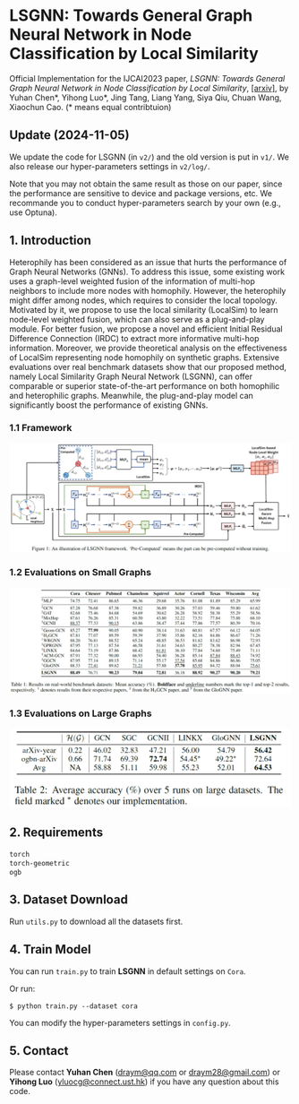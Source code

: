 # LSGNN: Towards General Graph Neural Network in Node Classification by Local Similarity
Official Implementation for the IJCAI2023 paper, *LSGNN: Towards General Graph Neural Network in Node Classification by Local Similarity*, [[arxiv]](https://arxiv.org/abs/2305.04225), by Yuhan Chen*, Yihong Luo*, Jing Tang, Liang Yang, Siya Qiu, Chuan Wang, Xiaochun Cao. (* means equal contribtuion)

## Update (2024-11-05)
We update the code for LSGNN (in `v2/`) and the old version is put in `v1/`. We also release our hyper-parameters settings in `v2/log/`. 

Note that you may not obtain the same result as those on our paper, since the performance are sensitive to device and package versions, etc. We recommande you to conduct hyper-parameters search by your own (e.g., use Optuna).

## 1. Introduction

Heterophily has been considered as an issue that hurts the performance of Graph Neural Networks (GNNs). To address this issue, some existing work uses a graph-level weighted fusion of the information of multi-hop neighbors to include more nodes with homophily. However, the heterophily might differ among nodes, which requires to consider the local topology. Motivated by it, we propose to use the local similarity (LocalSim) to learn node-level weighted fusion, which can also serve as a plug-and-play module. For better fusion, we propose a novel and efficient Initial Residual Difference Connection (IRDC) to extract more informative multi-hop information. Moreover, we provide theoretical analysis on the effectiveness of LocalSim representing node homophily on synthetic graphs. Extensive evaluations over real benchmark datasets show that our proposed method, namely Local Similarity Graph Neural Network (LSGNN), can offer comparable or superior state-of-the-art performance on both homophilic and heterophilic graphs. Meanwhile, the plug-and-play model can significantly boost the performance of existing GNNs.

### 1.1 Framework

![LSGNN-framework](./img/LSGNN-framework.png)

### 1.2 Evaluations on Small Graphs

![LSGNN-framework](./img/LSGNN-result1.png)

### 1.3 Evaluations on Large Graphs

<img src="./img/LSGNN-result2.png" alt="LSGNN-framework" style="zoom:50%;" />

## 2. Requirements

```
torch
torch-geometric
ogb
```

## 3. Dataset Download
Run ```utils.py``` to download all the datasets first.

## 4. Train Model
You can run ```train.py``` to train **LSGNN** in default settings on ```Cora```. 

Or run:

```
$ python train.py --dataset cora
```

You can modify the hyper-parameters settings in ```config.py```.

## 5. Contact

Please contact **Yuhan Chen** (draym@qq.com or draym28@gmail.com) or **Yihong Luo** (yluocg@connect.ust.hk) if you have any question about this code.
